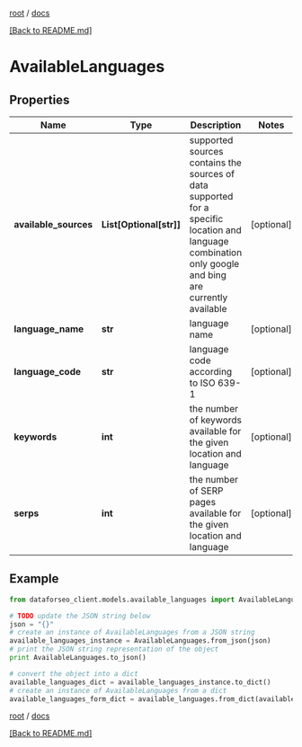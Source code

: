 [root](./../ "root") / [docs](./ "docs")

[[Back to README.md]](./../README.md "[Back to README.md]")

# AvailableLanguages

## Properties

Name | Type | Description | Notes
------------ | ------------- | ------------- | -------------
**available_sources** | **List[Optional[str]]** | supported sources contains the sources of data supported for a specific location and language combination only google and bing are currently available | [optional]
**language_name** | **str** | language name | [optional]
**language_code** | **str** | language code according to ISO 639-1 | [optional]
**keywords** | **int** | the number of keywords available for the given location and language | [optional]
**serps** | **int** | the number of SERP pages available for the given location and language | [optional]

## Example

```python
from dataforseo_client.models.available_languages import AvailableLanguages

# TODO update the JSON string below
json = "{}"
# create an instance of AvailableLanguages from a JSON string
available_languages_instance = AvailableLanguages.from_json(json)
# print the JSON string representation of the object
print AvailableLanguages.to_json()

# convert the object into a dict
available_languages_dict = available_languages_instance.to_dict()
# create an instance of AvailableLanguages from a dict
available_languages_form_dict = available_languages.from_dict(available_languages_dict)
```

  

[root](./../ "root") / [docs](./ "docs")

[[Back to README.md]](./../README.md "[Back to README.md]")